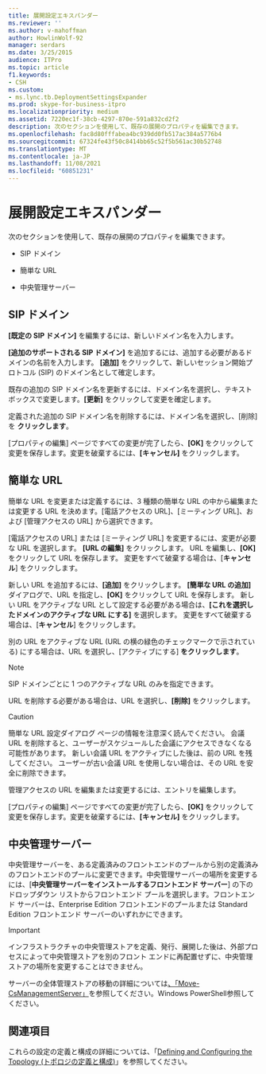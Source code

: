 ```yaml
---
title: 展開設定エキスパンダー
ms.reviewer: ''
ms.author: v-mahoffman
author: HowlinWolf-92
manager: serdars
ms.date: 3/25/2015
audience: ITPro
ms.topic: article
f1.keywords:
- CSH
ms.custom:
- ms.lync.tb.DeploymentSettingsExpander
ms.prod: skype-for-business-itpro
ms.localizationpriority: medium
ms.assetid: 7220ec1f-38cb-4297-870e-591a832cd2f2
description: 次のセクションを使用して、既存の展開のプロパティを編集できます。
ms.openlocfilehash: fac8d80fffabea4bc939dd0fb517ac384a5776b4
ms.sourcegitcommit: 67324fe43f50c8414bb65c52f5b561ac30b52748
ms.translationtype: MT
ms.contentlocale: ja-JP
ms.lasthandoff: 11/08/2021
ms.locfileid: "60851231"
---
```

# <a name="deployment-settings-expander"></a>展開設定エキスパンダー

次のセクションを使用して、既存の展開のプロパティを編集できます。

- SIP ドメイン

- 簡単な URL

- 中央管理サーバー

## <a name="sip-domain"></a>SIP ドメイン

**[既定の SIP ドメイン]** を編集するには、新しいドメイン名を入力します。

**[追加のサポートされる SIP ドメイン]** を追加するには、追加する必要があるドメインの名前を入力します。 **[追加]** をクリックして、新しいセッション開始プロトコル (SIP) のドメイン名として確定します。

既存の追加の SIP ドメイン名を更新するには、ドメイン名を選択し、テキスト ボックスで変更します。**[更新]** をクリックして変更を確定します。

定義された追加の SIP ドメイン名を削除するには、ドメイン名を選択し、[削除] を **クリックします**。

[プロパティの編集] ページですべての変更が完了したら、**[OK]** をクリックして変更を保存します。変更を破棄するには、**[キャンセル]** をクリックします。

## <a name="simple-urls"></a>簡単な URL

簡単な URL を変更または定義するには、3 種類の簡単な URL の中から編集または変更する URL を決めます。[電話アクセスの URL]、[ミーティング URL]、および [管理アクセスの URL] から選択できます。

[電話アクセスの URL] または [ミーティング URL] を変更するには、変更が必要な URL を選択します。 **[URL の編集]** をクリックします。 URL を編集し、**[OK]** をクリックして URL を保存します。 変更をすべて破棄する場合は、[**キャンセル**] をクリックします。

新しい URL を追加するには、**[追加]** をクリックします。 **[簡単な URL の追加]** ダイアログで、URL を指定し、**[OK]** をクリックして URL を保存します。 新しい URL をアクティブな URL として設定する必要がある場合は、**[これを選択したドメインのアクティブな URL にする]** を選択します。 変更をすべて破棄する場合は、[**キャンセル**] をクリックします。

別の URL をアクティブな URL (URL の横の緑色のチェックマークで示されている) にする場合は、URL を選択し、[アクティブにする] **をクリックします**。

> [!NOTE]
> SIP ドメインごとに 1 つのアクティブな URL のみを指定できます。

URL を削除する必要がある場合は、URL を選択し、**[削除]** をクリックします。

> [!CAUTION]
> 簡単な URL 設定ダイアログ ページの情報を注意深く読んでください。 会議 URL を削除すると、ユーザーがスケジュールした会議にアクセスできなくなる可能性があります。 新しい会議 URL をアクティブにした後は、前の URL を残してください。 ユーザーが古い会議 URL を使用しない場合は、その URL を安全に削除できます。

管理アクセスの URL を編集または変更するには、エントリを編集します。

[プロパティの編集] ページですべての変更が完了したら、**[OK]** をクリックして変更を保存します。変更を破棄するには、**[キャンセル]** をクリックします。

## <a name="central-management-server"></a>中央管理サーバー

中央管理サーバーを、ある定義済みのフロントエンドのプールから別の定義済みのフロントエンドのプールに変更できます。中央管理サーバーの場所を変更するには、[**中央管理サーバーをインストールするフロントエンド サーバー**] の下のドロップダウン リストからフロントエンド プールを選択します。フロントエンド サーバーは、Enterprise Edition フロントエンドのプールまたは Standard Edition フロントエンド サーバーのいずれかにできます。

> [!IMPORTANT]
> インフラストラクチャの中央管理ストアを定義、発行、展開した後は、外部プロセスによって中央管理ストアを別のフロント エンドに再配置せずに、中央管理ストアの場所を変更することはできません。

サーバーの全体管理ストアの移動の詳細については[、「Move-CsManagementServer」](/powershell/module/skype/move-csmanagementserver?view=skype-ps)を参照してください。Windows PowerShell参照してください。

## <a name="see-also"></a>関連項目

これらの設定の定義と構成の詳細については、「[Defining and Configuring the Topology (トポロジの定義と構成)](/previous-versions/office/lync-server-2013/lync-server-2013-defining-and-configuring-the-topology)」を参照してください。